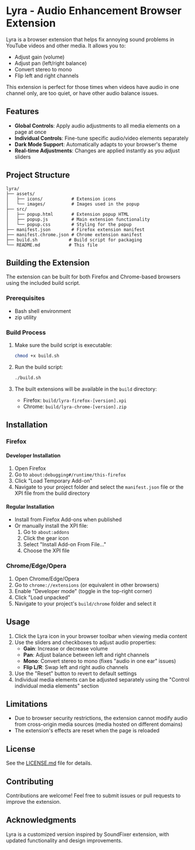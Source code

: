 # Lyra - Audio Enhancement Browser Extension

Lyra is a browser extension that helps fix annoying sound problems in YouTube videos and other media. It allows you to:

- Adjust gain (volume)
- Adjust pan (left/right balance)
- Convert stereo to mono
- Flip left and right channels

This extension is perfect for those times when videos have audio in one channel only, are too quiet, or have other audio balance issues.

## Features

- **Global Controls**: Apply audio adjustments to all media elements on a page at once
- **Individual Controls**: Fine-tune specific audio/video elements separately
- **Dark Mode Support**: Automatically adapts to your browser's theme
- **Real-time Adjustments**: Changes are applied instantly as you adjust sliders

## Project Structure

```
lyra/
├── assets/
│   ├── icons/           # Extension icons
│   └── images/          # Images used in the popup
├── src/
│   ├── popup.html       # Extension popup HTML
│   ├── popup.js         # Main extension functionality
│   └── popup.css        # Styling for the popup
├── manifest.json        # Firefox extension manifest
├── manifest.chrome.json # Chrome extension manifest
├── build.sh            # Build script for packaging
└── README.md           # This file
```

## Building the Extension

The extension can be built for both Firefox and Chrome-based browsers using the included build script.

### Prerequisites

- Bash shell environment
- zip utility

### Build Process

1. Make sure the build script is executable:
   ```bash
   chmod +x build.sh
   ```

2. Run the build script:
   ```bash
   ./build.sh
   ```

3. The built extensions will be available in the `build` directory:
   - Firefox: `build/lyra-firefox-[version].xpi`
   - Chrome: `build/lyra-chrome-[version].zip`

## Installation

### Firefox

#### Developer Installation
1. Open Firefox
2. Go to `about:debugging#/runtime/this-firefox`
3. Click "Load Temporary Add-on"
4. Navigate to your project folder and select the `manifest.json` file or the XPI file from the build directory

#### Regular Installation
- Install from Firefox Add-ons when published
- Or manually install the XPI file:
  1. Go to `about:addons`
  2. Click the gear icon
  3. Select "Install Add-on From File..."
  4. Choose the XPI file

### Chrome/Edge/Opera

1. Open Chrome/Edge/Opera
2. Go to `chrome://extensions` (or equivalent in other browsers)
3. Enable "Developer mode" (toggle in the top-right corner)
4. Click "Load unpacked"
5. Navigate to your project's `build/chrome` folder and select it

## Usage

1. Click the Lyra icon in your browser toolbar when viewing media content
2. Use the sliders and checkboxes to adjust audio properties:
   - **Gain**: Increase or decrease volume
   - **Pan**: Adjust balance between left and right channels
   - **Mono**: Convert stereo to mono (fixes "audio in one ear" issues)
   - **Flip L/R**: Swap left and right audio channels
3. Use the "Reset" button to revert to default settings
4. Individual media elements can be adjusted separately using the "Control individual media elements" section

## Limitations

- Due to browser security restrictions, the extension cannot modify audio from cross-origin media sources (media hosted on different domains)
- The extension's effects are reset when the page is reloaded

## License

See the [LICENSE.md](LICENSE.md) file for details.

## Contributing

Contributions are welcome! Feel free to submit issues or pull requests to improve the extension.

## Acknowledgments

Lyra is a customized version inspired by SoundFixer extension, with updated functionality and design improvements.